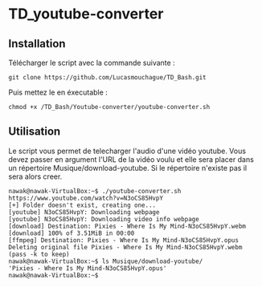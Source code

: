 # TD_youtube-converter
## Installation
Télécharger le script avec la commande suivante :
```
git clone https://github.com/Lucasmouchague/TD_Bash.git
```
Puis mettez le en éxecutable : 
```
chmod +x /TD_Bash/Youtube-converter/youtube-converter.sh
```
## Utilisation
Le script vous permet de telecharger l'audio d'une vidéo youtube. Vous devez passer en argument l'URL de la vidéo voulu et elle sera placer dans un répertoire Musique/download-youtube. Si le répertoire n'existe pas il sera alors creer.
```
nawak@nawak-VirtualBox:~$ ./youtube-converter.sh https://www.youtube.com/watch?v=N3oCS85HvpY
[+] Folder doesn't exist, creating one...
[youtube] N3oCS85HvpY: Downloading webpage
[youtube] N3oCS85HvpY: Downloading video info webpage
[download] Destination: Pixies - Where Is My Mind-N3oCS85HvpY.webm
[download] 100% of 3.51MiB in 00:00
[ffmpeg] Destination: Pixies - Where Is My Mind-N3oCS85HvpY.opus
Deleting original file Pixies - Where Is My Mind-N3oCS85HvpY.webm (pass -k to keep)
nawak@nawak-VirtualBox:~$ ls Musique/download-youtube/
'Pixies - Where Is My Mind-N3oCS85HvpY.opus'
nawak@nawak-VirtualBox:~$ 

```